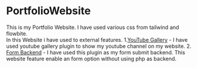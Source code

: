 # PortfolioWebsite
This is my Portfolio Website. I have used various css from tailwind and flowbite.<br>
In this Website i have used to external features.
1.[YouTube Gallery](https://elfsight.com/) - I have used youtube gallery plugin to show my youtube channel on my website.
2. [Form Backend](https://formspree.io/) - I have used this plugin as my form submit backend. This website feature enable an form option without using php as backend.
